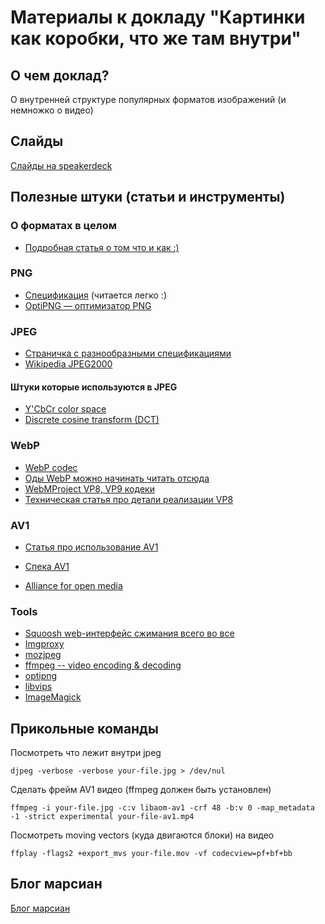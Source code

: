 # Материалы к докладу "Картинки как коробки, что же там внутри"

## О чем доклад?

О внутренней структуре популярных форматов изображений (и немножко о видео)

## Слайды

[Слайды на speakerdeck](https://speakerdeck.com/hellsquirrel/kartinki-kak-korobki-chto-zhie-tam-vnutri)

## Полезные штуки (статьи и инструменты)

### О форматах в целом

- [Подробная статья о том что и как :)](https://evilmartians.com/chronicles/images-done-right-web-graphics-good-to-the-last-byte-optimization-techniques)

### PNG

- [Спецификация](https://www.w3.org/TR/2003/REC-PNG-20031110/) (читается легко :)
- [OptiPNG — оптимизатор PNG](http://optipng.sourceforge.net/)

### JPEG

- [Страничка с разнообразными спецификациями](https://www.w3.org/Graphics/JPEG/)
- [Wikipedia JPEG2000](https://en.wikipedia.org/wiki/JPEG_2000)

#### Штуки которые используются в JPEG

- [Y'CbCr color space](https://en.wikipedia.org/wiki/YCbCr)
- [Discrete cosine transform (DCT)](https://en.wikipedia.org/wiki/Discrete_cosine_transform)

### WebP

- [WebP codec](https://github.com/webmproject/libwebp)
- [Оды WebP можно начинать читать отсюда](https://developers.google.com/speed/webp)
- [WebMProject VP8, VP9 кодеки](https://www.webmproject.org/)
- [Техническая статья про детали реализации VP8](https://research.google/pubs/pub37073/)

### AV1

- [Статья про использование AV1](https://evilmartians.com/chronicles/better-web-video-with-av1-codec)

- [Спека AV1](https://aomediacodec.github.io/av1-spec/av1-spec.pdf)

- [Alliance for open media](https://aomedia.org/)

### Tools

- [Squoosh web-интерфейс сжимания всего во все](https://squoosh.app/)
- [Imgproxy](https://imgproxy.net/)
- [mozjpeg](https://github.com/mozilla/mozjpeg)
- [ffmpeg -- video encoding & decoding ](https://www.ffmpeg.org/)
- [optipng](http://optipng.sourceforge.net/)
- [libvips](https://github.com/libvips/libvips)
- [ImageMagick](https://github.com/ImageMagick/ImageMagick/)

## Прикольные команды

Посмотреть что лежит внутри jpeg

```
djpeg -verbose -verbose your-file.jpg > /dev/nul
```

Сделать фрейм AV1 видео (ffmpeg должен быть установлен)

```
ffmpeg -i your-file.jpg -c:v libaom-av1 -crf 48 -b:v 0 -map_metadata -1 -strict experimental your-file-av1.mp4
```

Посмотреть moving vectors (куда двигаются блоки) на видео

```
ffplay -flags2 +export_mvs your-file.mov -vf codecview=pf+bf+bb
```

## Блог марсиан

[Блог марсиан](https://evilmartians.com/chronicles)
